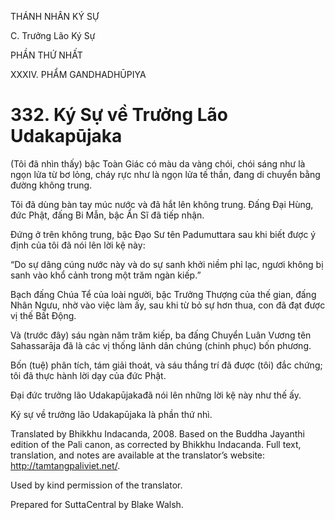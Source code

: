 THÁNH NHÂN KÝ SỰ

C. Trưởng Lão Ký Sự

PHẦN THỨ NHẤT

XXXIV. PHẨM GANDHADHŪPIYA

# 332\. Ký Sự về Trưởng Lão Udakapūjaka

(Tôi đã nhìn thấy) bậc Toàn Giác có màu da vàng chói, chói sáng như là ngọn lửa từ bơ lỏng, cháy rực như là ngọn lửa tế thần, đang di chuyển bằng đường không trung.

Tôi đã dùng bàn tay múc nước và đã hắt lên không trung. Đấng Đại Hùng, đức Phật, đấng Bi Mẫn, bậc Ẩn Sĩ đã tiếp nhận.

Đứng ở trên không trung, bậc Đạo Sư tên Padumuttara sau khi biết được ý định của tôi đã nói lên lời kệ này:

“Do sự dâng cúng nước này và do sự sanh khởi niềm phỉ lạc, ngươi không bị sanh vào khổ cảnh trong một trăm ngàn kiếp.”

Bạch đấng Chúa Tể của loài người, bậc Trưởng Thượng của thế gian, đấng Nhân Ngưu, nhờ vào việc làm ấy, sau khi từ bỏ sự hơn thua, con đã đạt được vị thế Bất Động.

Và (trước đây) sáu ngàn năm trăm kiếp, ba đấng Chuyển Luân Vương tên Sahassarāja đã là các vị thống lãnh dân chúng (chinh phục) bốn phương.

Bốn (tuệ) phân tích, tám giải thoát, và sáu thắng trí đã được (tôi) đắc chứng; tôi đã thực hành lời dạy của đức Phật.

Đại đức trưởng lão Udakapūjakađã nói lên những lời kệ này như thế ấy.

Ký sự về trưởng lão Udakapūjaka là phần thứ nhì.

Translated by Bhikkhu Indacanda, 2008. Based on the Buddha Jayanthi edition of the Pali canon, as corrected by Bhikkhu Indacanda. Full text, translation, and notes are available at the translator’s website: http://tamtangpaliviet.net/.

Used by kind permission of the translator.

Prepared for SuttaCentral by Blake Walsh.